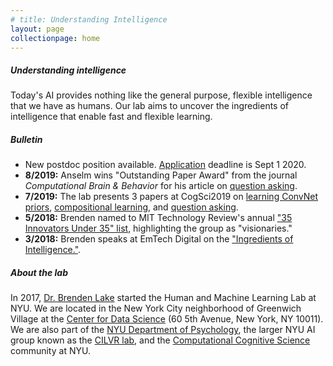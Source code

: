 ```yaml
---
# title: Understanding Intelligence
layout: page
collectionpage: home
---
```


##### Understanding intelligence

Today's AI provides nothing like the general purpose, flexible intelligence that we have as humans. Our lab aims to uncover the ingredients of intelligence that enable fast and flexible learning.

##### Bulletin
- New postdoc position available. [Application](/apply/) deadline is Sept 1 2020.
- **8/2019:** Anselm wins "Outstanding Paper Award" from the journal _Computational Brain & Behavior_ for his article on [question asking](https://cims.nyu.edu/~brenden/papers/RotheEtAl2018CompBrainBehavior.pdf).
- **7/2019:** The lab presents 3 papers at CogSci2019 on [learning ConvNet priors](https://cims.nyu.edu/~brenden/papers/FeinmanLake2019CogSci.pdf), [compositional learning](https://cims.nyu.edu/~brenden/papers/LakeEtAl2019CogSci.pdf), and [question asking](https://cims.nyu.edu/~brenden/papers/RotheEtAl2019CogSci.pdf).
- **5/2018:** Brenden named to MIT Technology Review's annual ["35 Innovators Under 35" list](https://www.technologyreview.com/lists/innovators-under-35/2018/visionary/brenden-lake/), highlighting the group as "visionaries."
- **3/2018:** Brenden speaks at EmTech Digital on the ["Ingredients of Intelligence."](https://events.technologyreview.com/video/watch/brenden-lake-ingredients-intelligence/).

##### About the lab
In 2017, [Dr. Brenden Lake](https://cims.nyu.edu/~brenden/) started the Human and Machine Learning Lab at NYU. We are located in the New York City neighborhood of Greenwich Village at the [Center for Data Science](https://cds.nyu.edu/) (60 5th Avenue, New York, NY 10011). We are also part of the [NYU Department of Psychology](https://as.nyu.edu/content/nyu-as/as/departments/psychology.html), the larger NYU AI group known as the [CILVR lab](https://wp.nyu.edu/cilvr/), and the [Computational Cognitive Science](http://nyuccl.org/cogsci/) community at NYU.